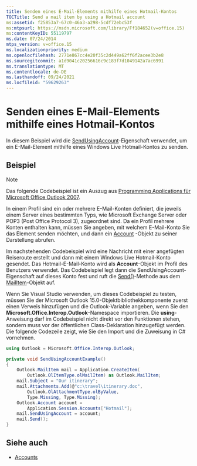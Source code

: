 ```yaml
---
title: Senden eines E-Mail-Elements mithilfe eines Hotmail-Kontos
TOCTitle: Send a mail item by using a Hotmail account
ms:assetid: f25853a7-67c0-46a3-a298-5cdf72ebc53f
ms:mtpsurl: https://msdn.microsoft.com/library/Ff184652(v=office.15)
ms:contentKeyID: 55119797
ms.date: 07/24/2014
mtps_version: v=office.15
ms.localizationpriority: medium
ms.openlocfilehash: 2771e867cc4e20f35c2d449a62ff6f2acee3b2e8
ms.sourcegitcommit: a1d9041c20256616c9c183f7d1049142a7ac6991
ms.translationtype: MT
ms.contentlocale: de-DE
ms.lasthandoff: 09/24/2021
ms.locfileid: "59629263"
---
```

# <a name="send-a-mail-item-by-using-a-hotmail-account"></a>Senden eines E-Mail-Elements mithilfe eines Hotmail-Kontos

In diesem Beispiel wird die [SendUsingAccount](https://msdn.microsoft.com/library/bb623679\(v=office.15\))-Eigenschaft verwendet, um ein E-Mail-Element mithilfe eines Windows Live Hotmail-Kontos zu senden.

## <a name="example"></a>Beispiel

> [!NOTE] 
> Das folgende Codebeispiel ist ein Auszug aus [Programming Applications für Microsoft Office Outlook 2007](https://www.amazon.com/gp/product/0735622493?ie=UTF8&tag=msmsdn-20&linkCode=as2&camp=1789&creative=9325&creativeASIN=0735622493).

In einem Profil sind ein oder mehrere E-Mail-Konten definiert, die jeweils einem Server eines bestimmten Typs, wie Microsoft Exchange Server oder POP3 (Post Office Protocol 3), zugeordnet sind. Da ein Profil mehrere Konten enthalten kann, müssen Sie angeben, mit welchem E-Mail-Konto Sie das Element senden möchten, und dann ein [Account](https://msdn.microsoft.com/library/bb645103\(v=office.15\)) -Objekt zu seiner Darstellung abrufen.

Im nachstehenden Codebeispiel wird eine Nachricht mit einer angefügten Reiseroute erstellt und dann mit einem Windows Live Hotmail-Konto gesendet. Das Hotmail-E-Mail-Konto wird als **Account**-Objekt im Profil des Benutzers verwendet. Das Codebeispiel legt dann die SendUsingAccount-Eigenschaft auf dieses Konto fest und ruft die [Send()](https://msdn.microsoft.com/library/bb644139\(v=office.15\))-Methode aus dem [MailItem](https://msdn.microsoft.com/library/bb643865\(v=office.15\))-Objekt auf.

Wenn Sie Visual Studio verwenden, um dieses Codebeispiel zu testen, müssen Sie der Microsoft Outlook 15.0-Objektbibliothekkomponente zuerst einen Verweis hinzufügen und die Outlook-Variable angeben, wenn Sie den **Microsoft.Office.Interop.Outlook**-Namespace importieren. Die **using**-Anweisung darf im Codebeispiel nicht direkt vor den Funktionen stehen, sondern muss vor der öffentlichen Class-Deklaration hinzugefügt werden. Die folgende Codezeile zeigt, wie Sie den Import und die Zuweisung in C\# vornehmen.

```csharp
using Outlook = Microsoft.Office.Interop.Outlook;
```

```csharp
private void SendUsingAccountExample()
{
    Outlook.MailItem mail = Application.CreateItem(
        Outlook.OlItemType.olMailItem) as Outlook.MailItem;
    mail.Subject = "Our itinerary";
    mail.Attachments.Add(@"c:\travel\itinerary.doc",
        Outlook.OlAttachmentType.olByValue,
        Type.Missing, Type.Missing);
    Outlook.Account account =
        Application.Session.Accounts["Hotmail"];
    mail.SendUsingAccount = account;
    mail.Send();
}
```

## <a name="see-also"></a>Siehe auch

- [Accounts](accounts.md)

